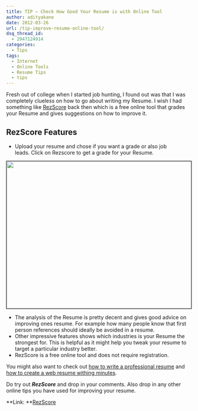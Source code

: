```yaml
---
title: TIP – Check How Good Your Resume is with Online Tool
author: adityakane
date: 2012-03-26
url: /tip-improve-resume-online-tool/
dsq_thread_id:
  - 2947124914
categories:
  - Tips
tags:
  - Internet
  - Online Tools
  - Resume Tips
  - tips
---
```

Fresh out of college when I started job hunting, I found out was that I was completely clueless on how to go about writing my Resume. I wish I had something like <a href="http://rezscore.com/" onclick="_gaq.push(['_trackEvent', 'outbound-article', 'http://rezscore.com/', 'RezScore']);" >RezScore</a> back then which is a free online tool that grades your Resume and gives suggestions on how to improve it.

## RezScore Features

  * Upload your resume and chose if you want a grade or also job leads. Click on Rezscore to get a grade for your Resume.

<a href="http://devilsworkshop.org/tip-improve-resume-online-tool/rezscore_screenshot/" rel="attachment wp-att-56433"><img class="alignnone size-full wp-image-56433" style="border-image: initial; border-width: 1px; border-color: black; border-style: solid;" title="RezScore_screenshot" src="http://cdn.devilsworkshop.org/files/2012/03/RezScore_screenshot.png" alt="" width="500" height="398" /></a>

  * The analysis of the Resume is pretty decent and gives good advice on improving ones resume. For example how many people know that first person references should ideally be avoided in a resume.
  * Other impressive features shows which industries is your Resume the strongest for. This is helpful as it might help you tweak your resume to target a particular industry better.
  * RezScore is a free online tool and does not require registration.

You might also want to check out [how to write a professional resume][1] and [how to create a web resume withing minutes][2].

Do try out ***RezScore*** and drop in your comments. Also drop in any other online tips you have used for improving your resume.

**Link: **<a href="http://rezscore.com/" onclick="_gaq.push(['_trackEvent', 'outbound-article', 'http://rezscore.com/', 'RezScore']);" >RezScore</a>

 [1]: http://devilsworkshop.org/how-to-write-a-professional-resume-in-2-minutes/
 [2]: http://devilsworkshop.org/resume-tool-create-online-resume-snappages/
